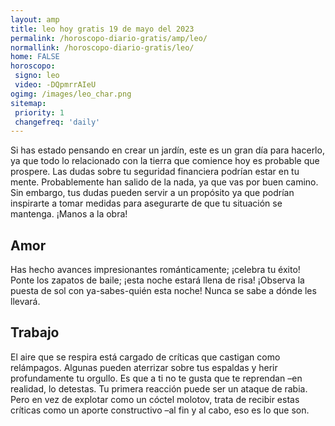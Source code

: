 ```yaml
---
layout: amp
title: leo hoy gratis 19 de mayo del 2023 
permalink: /horoscopo-diario-gratis/amp/leo/
normallink: /horoscopo-diario-gratis/leo/
home: FALSE
horoscopo:
 signo: leo
 video: -DQpmrrAIeU
ogimg: /images/leo_char.png
sitemap:
 priority: 1
 changefreq: 'daily'
---
```



Si has estado pensando en crear un jardín, este es un gran día para hacerlo, ya que todo lo relacionado con la tierra que comience hoy es probable que prospere. Las dudas sobre tu seguridad financiera podrían estar en tu mente. Probablemente han salido de la nada, ya que vas por buen camino. Sin embargo, tus dudas pueden servir a un propósito ya que podrían inspirarte a tomar medidas para asegurarte de que tu situación se mantenga. ¡Manos a la obra!

## Amor

Has hecho avances impresionantes románticamente; ¡celebra tu éxito! Ponte los zapatos de baile; ¡esta noche estará llena de risa! ¡Observa la puesta de sol con ya-sabes-quién esta noche! Nunca se sabe a dónde les llevará.

## Trabajo

El aire que se respira está cargado de críticas que castigan como relámpagos. Algunas pueden aterrizar sobre tus espaldas y herir profundamente tu orgullo. Es que a ti no te gusta que te reprendan –en realidad, lo detestas. Tu primera reacción puede ser un ataque de rabia. Pero en vez de explotar como un cóctel molotov, trata de recibir estas críticas como un aporte constructivo –al fin y al cabo, eso es lo que son.